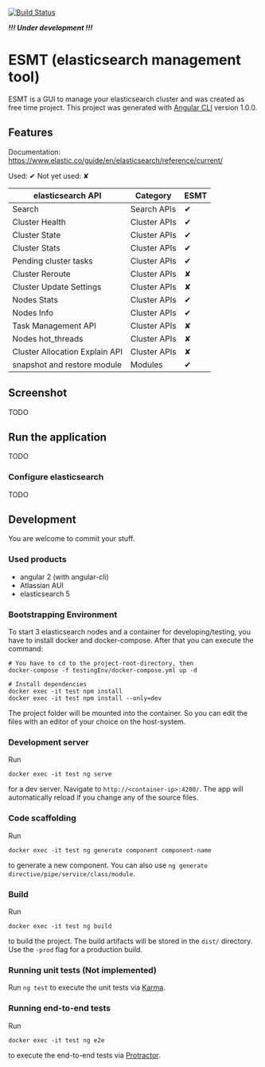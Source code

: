 [![Build Status](https://travis-ci.org/heckenmann/esmt.svg?branch=master)](https://travis-ci.org/heckenmann/esmt)

***!!! Under development !!!***

# ESMT (elasticsearch management tool)

ESMT is a GUI to manage your elasticsearch cluster and was created as free time project.
This project was generated with [Angular CLI](https://github.com/angular/angular-cli) version 1.0.0.

## Features

Documentation:
https://www.elastic.co/guide/en/elasticsearch/reference/current/

Used: &#10004;
Not yet used: &#10008;

elasticsearch API | Category | ESMT
--- | --- | ---
Search | Search APIs | &#10004;
Cluster Health | Cluster APIs | &#10004;
Cluster State | Cluster APIs | &#10004;
Cluster Stats | Cluster APIs | &#10004;
Pending cluster tasks | Cluster APIs | &#10004;
Cluster Reroute | Cluster APIs | &#10008;
Cluster Update Settings | Cluster APIs | &#10008;
Nodes Stats | Cluster APIs | &#10004;
Nodes Info | Cluster APIs | &#10004;
Task Management API | Cluster APIs | &#10008;
Nodes hot_threads | Cluster APIs | &#10008;
Cluster Allocation Explain API | Cluster APIs | &#10008;
snapshot and restore module | Modules | &#10004;

## Screenshot
TODO

## Run the application
TODO

### Configure elasticsearch
TODO

## Development

You are welcome to commit your stuff.

### Used products
- angular 2 (with angular-cli)
- Atlassian AUI
- elasticsearch 5

### Bootstrapping Environment
To start 3 elasticsearch nodes and a container for developing/testing, you have to install docker and docker-compose. After that you can execute the command:
```
# You have to cd to the project-root-directory, then
docker-compose -f testingEnv/docker-compose.yml up -d

# Install dependencies
docker exec -it test npm install
docker exec -it test npm install --only=dev
```
The project folder will be mounted into the container. So you can edit the files with an editor of your choice on the host-system.

### Development server
Run
```
docker exec -it test ng serve
```
for a dev server. Navigate to `http://<container-ip>:4200/`. The app will automatically reload if you change any of the source files.

### Code scaffolding

Run
```
docker exec -it test ng generate component component-name
```
to generate a new component. You can also use `ng generate directive/pipe/service/class/module`.

### Build

Run
```
docker exec -it test ng build
```
to build the project. The build artifacts will be stored in the `dist/` directory. Use the `-prod` flag for a production build.

### Running unit tests (Not implemented)

Run `ng test` to execute the unit tests via [Karma](https://karma-runner.github.io).

### Running end-to-end tests

Run
```
docker exec -it test ng e2e
```
to execute the end-to-end tests via [Protractor](http://www.protractortest.org/).
